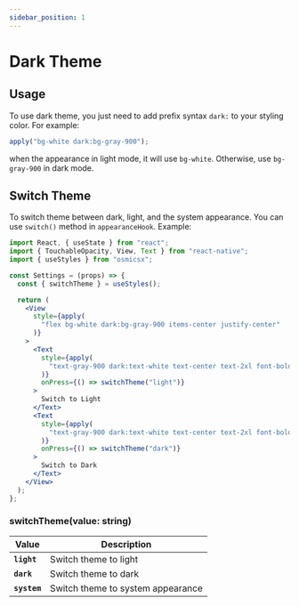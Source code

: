 ```yaml
---
sidebar_position: 1
---
```


# Dark Theme

## Usage

To use dark theme, you just need to add prefix syntax `dark:` to your styling color. For example:

```javascript
apply("bg-white dark:bg-gray-900");
```

when the appearance in light mode, it will use `bg-white`. Otherwise, use `bg-gray-900` in dark mode.

## Switch Theme

To switch theme between dark, light, and the system appearance. You can use `switch()` method in `appearanceHook`.
Example:

```jsx harmony
import React, { useState } from "react";
import { TouchableOpacity, View, Text } from "react-native";
import { useStyles } from "osmicsx";

const Settings = (props) => {
  const { switchTheme } = useStyles();

  return (
    <View
      style={apply(
        "flex bg-white dark:bg-gray-900 items-center justify-center"
      )}
    >
      <Text
        style={apply(
          "text-gray-900 dark:text-white text-center text-2xl font-bold"
        )}
        onPress={() => switchTheme("light")}
      >
        Switch to Light
      </Text>
      <Text
        style={apply(
          "text-gray-900 dark:text-white text-center text-2xl font-bold"
        )}
        onPress={() => switchTheme("dark")}
      >
        Switch to Dark
      </Text>
    </View>
  );
};
```

### switchTheme(value: string)

| Value        | Description                       |
| ------------ | --------------------------------- |
| **`light`**  | Switch theme to light             |
| **`dark`**   | Switch theme to dark              |
| **`system`** | Switch theme to system appearance |
